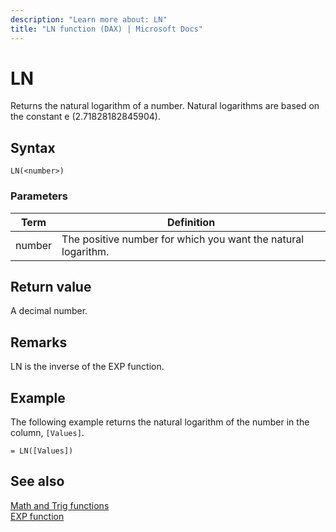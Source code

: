 ```yaml
---
description: "Learn more about: LN"
title: "LN function (DAX) | Microsoft Docs"
---
```

# LN

Returns the natural logarithm of a number. Natural logarithms are based on the constant e (2.71828182845904).  
  
## Syntax  
  
```dax
LN(<number>)  
```
  
### Parameters  
  
|Term|Definition|  
|--------|--------------|  
|number|The positive number for which you want the natural logarithm.|  
  
## Return value

A decimal number.  
  
## Remarks

LN is the inverse of the EXP function.  
  
## Example

The following example returns the natural logarithm of the number in the column, `[Values]`.  
  
```dax
= LN([Values])  
```
  
## See also

[Math and Trig functions](math-and-trig-functions-dax.md)  
[EXP function](exp-function-dax.md)  
